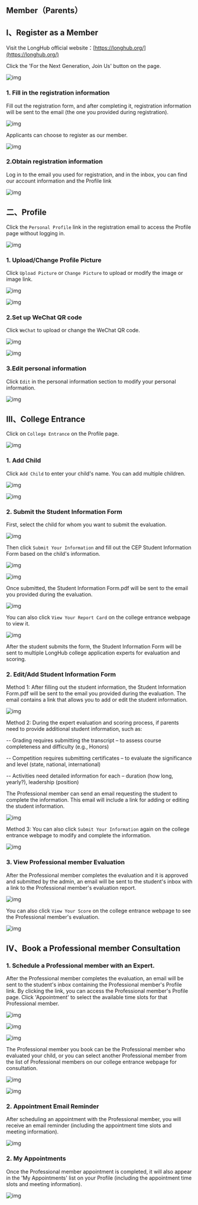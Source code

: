 ## Member（Parents）

## Ⅰ、Register as a Member

Visit the LongHub official website：[https://longhub.org/](https://longhub.org/)

Click the 'For the Next Generation, Join Us' button on the page.

![img](../assets/0.png)

### 1. Fill in the registration information

Fill out the registration form, and after completing it, registration information will be sent to the email (the one you provided during registration).

![img](../assets/1.png)

Applicants can choose to register as our member.

![img](../assets/23.png)

### 2.Obtain registration information

Log in to the email you used for registration, and in the inbox, you can find our account information and the Profile link

![img](../assets/48.png)

## 二、Profile

Click the `Personal Profile` link in the registration email to access the Profile page without logging in.

![img](../assets/49.png)

### 1. Upload/Change Profile Picture

Click `Upload Picture` or `Change Picture` to upload or modify the image or image link.

![img](../assets/26.png)

![img](../assets/6.png)

### 2.Set up WeChat QR code

Click `WeChat` to upload or change the WeChat QR code.

![img](../assets/27.png)

![img](../assets/8.png)

### 3.Edit personal information

Click `Edit` in the personal information section to modify your personal information.

![img](../assets/28.png)

## Ⅲ、College Entrance

Click on `College Entrance` on the Profile page.

![img](../assets/29.png)

### 1. Add Child

Click `Add Child` to enter your child's name. You can add multiple children.

![img](../assets/30.png)

![img](../assets/31.png)

### 2. Submit the Student Information Form

First, select the child for whom you want to submit the evaluation.

![img](../assets/32.png)

Then click `Submit Your Information` and fill out the CEP Student Information Form based on the child's information.

![img](../assets/33.png)

![img](../assets/34.png)

Once submitted, the Student Information Form.pdf will be sent to the email you provided during the evaluation.

![img](../assets/53.png)

You can also click `View Your Report Card` on the college entrance webpage to view it.

![img](../assets/36.png)

After the student submits the form, the Student Information Form will be sent to multiple LongHub college application experts for evaluation and scoring.

### 2. Edit/Add Student Information Form

Method 1: After filling out the student information, the Student Information Form.pdf will be sent to the email you provided during the evaluation. The email contains a link that allows you to add or edit the student information.

![img](../assets/37.png)

Method 2: During the expert evaluation and scoring process, if parents need to provide additional student information, such as:

-- Grading requires submitting the transcript – to assess course completeness and difficulty (e.g., Honors)

-- Competition requires submitting certificates – to evaluate the significance and level (state, national, international)

-- Activities need detailed information for each – duration (how long, yearly?), leadership (position)

The Professional member can send an email requesting the student to complete the information. This email will include a link for adding or editing the student information.

![img](../assets/38.png)

Method 3: You can also click `Submit Your Information` again on the college entrance webpage to modify and complete the information.

![img](../assets/33.png)

### 3. View Professional member Evaluation

After the Professional member completes the evaluation and it is approved and submitted by the admin, an email will be sent to the student's inbox with a link to the Professional member's evaluation report.

![img](../assets/39.png)

You can also click `View Your Score` on the college entrance webpage to see the Professional member's evaluation.

![img](../assets/54.png)


## Ⅳ、Book a Professional member Consultation

### 1. Schedule a Professional member with an Expert.

After the Professional member completes the evaluation, an email will be sent to the student's inbox containing the Professional member's Profile link. By clicking the link, you can access the Professional member's Profile page. Click 'Appointment' to select the available time slots for that Professional member.

![img](../assets/39.png)

![img](../assets/42.png)

![img](../assets/43.png)

The Professional member you book can be the Professional member who evaluated your child, or you can select another Professional member from the list of Professional members on our college entrance webpage for consultation.

![img](../assets/46.png)

![img](../assets/47.png)

### 2. Appointment Email Reminder

After scheduling an appointment with the Professional member, you will receive an email reminder (including the appointment time slots and meeting information).

![img](../assets/44.png)

### 2. My Appointments

Once the Professional member appointment is completed, it will also appear in the 'My Appointments' list on your Profile (including the appointment time slots and meeting information).

![img](../assets/45.png)


